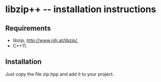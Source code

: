 libzip++ -- installation instructions
=====================================

Requirements
------------

  - libzip, http://www.nih.at/libzip/,
  - C++11.

Installation
------------

Just copy the file zip.hpp and add it to your project.
